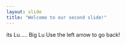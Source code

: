 ```yaml
---
layout: slide
title: "Welcome to our second slide!"
---
```

its Lu..... Big Lu 
Use the left arrow to go back!
